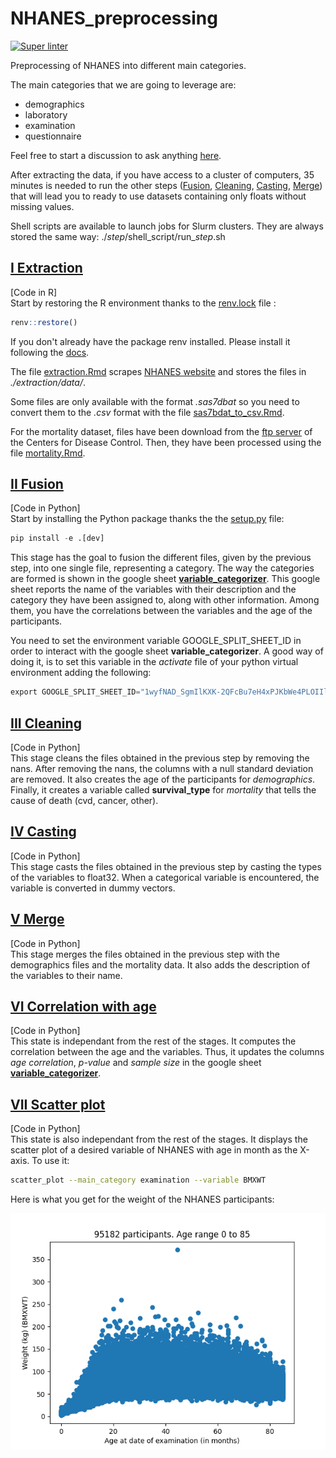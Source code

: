 # NHANES_preprocessing

[![Super linter](https://github.com/HMS-Internship/NHANES_preprocessing/actions/workflows/linter.yml/badge.svg)](https://github.com/HMS-Internship/NHANES_preprocessing/actions/workflows/linter.yml)

Preprocessing of NHANES into different main categories.

The main categories that we are going to leverage are:
- demographics
- laboratory
- examination
- questionnaire

Feel free to start a discussion to ask anything [here](https://github.com/HMS-Internship/NHANES_preprocessing/discussions).

After extracting the data, if you have access to a cluster of computers, 35 minutes is needed to run the other steps ([Fusion](#II-Fusion), [Cleaning](#III-Cleaning), [Casting](#IV-Casting), [Merge](#V-Merge)) that will lead you to ready to use datasets containing only floats without missing values.

Shell scripts are available to launch jobs for Slurm clusters. They are always stored the same way: ./*step*/shell_script/run_*step*.sh

## [I Extraction](./extraction)
[Code in R]\
Start by restoring the R environment thanks to the [renv.lock](./renv.lock) file :
```R
renv::restore()
```
If you don't already have the package renv installed. Please install it following the [docs](https://github.com/rstudio/renv).

The file [extraction.Rmd](./extraction/extraction.Rmd) scrapes [NHANES website](https://www.cdc.gov/nchs/nhanes/index.htm) and stores the files in *./extraction/data/*.

Some files are only available with the format *.sas7dbat* so you need to convert them to the *.csv* format with the file [sas7bdat_to_csv.Rmd](./extraction/sas7bdat_to_csv.Rmd).

For the mortality dataset, files have been download from the [ftp server](https://ftp.cdc.gov/pub/health_statistics/nchs/datalinkage/linked_mortality/) of the 
Centers for Disease Control. Then, they have been processed using the file [mortality.Rmd](./extraction/mortality.Rmd).

## [II Fusion](./fusion)
[Code in Python]\
Start by installing the Python package thanks the the [setup.py](./setup.py) file:
```Python
pip install -e .[dev]
```
This stage has the goal to fusion the different files, given by the previous step, into one single file, representing a category. The way the categories are formed is shown in the google sheet [__variable_categorizer__](https://docs.google.com/spreadsheets/d/1wyfNAD_SgmIlKXK-2QFcBu7eH4xPJKbWe4PLOIIlriI/edit#gid=303839131). This google sheet reports the name of the variables with their description and the category they have been assigned to, along with other information. Among them, you have the correlations between the variables and the age of the participants.

You need to set the environment variable GOOGLE_SPLIT_SHEET_ID in order to interact with the google sheet __variable_categorizer__. A good way of doing it, is to set this variable in the *activate* file of your python virtual environment adding the following:
```Python
export GOOGLE_SPLIT_SHEET_ID="1wyfNAD_SgmIlKXK-2QFcBu7eH4xPJKbWe4PLOIIlriI"
```

## [III Cleaning](./cleaning)
[Code in Python]\
This stage cleans the files obtained in the previous step by removing the nans. After removing the nans, the columns with a null standard deviation are removed. It also creates the age of the participants for *demographics*. Finally, it creates a variable called __survival_type__ for *mortality* that tells the cause of death (cvd, cancer, other).

## [IV Casting](./casting)
[Code in Python]\
This stage casts the files obtained in the previous step by casting the types of the variables to float32. When a categorical variable is encountered, the variable is converted in dummy vectors.

## [V Merge](./merge)
[Code in Python]\
This stage merges the files obtained in the previous step with the demographics files and the mortality data. It also adds the description of the variables to their name.

## [VI Correlation with age](./correlation_with_age)
[Code in Python]\
This state is independant from the rest of the stages. It computes the correlation between the age and the variables. Thus, it updates the columns _age correlation_, _p-value_ and _sample size_ in the google sheet [__variable_categorizer__](https://docs.google.com/spreadsheets/d/1wyfNAD_SgmIlKXK-2QFcBu7eH4xPJKbWe4PLOIIlriI/edit#gid=303839131).

## [VII Scatter plot](./correlation_with_age)
[Code in Python]\
This state is also independant from the rest of the stages. It displays the scatter plot of a desired variable of NHANES with age in month as the X-axis. To use it:
```Bash
scatter_plot --main_category examination --variable BMXWT
```
Here is what you get for the weight of the NHANES participants:
<DIV ALIGN="CENTER">
<td><img width="600px" src=".github/png_for_readme/BMXWT.png"></td> <br>
</DIV>